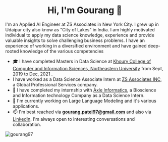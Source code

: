 
<h1 align="center">Hi, I'm Gourang 👋</h1>

<!--
**Gourang97/gourang-patel** is a ✨ _special_ ✨ repository because its `README.md` (this file) appears on your GitHub profile.
-->

I'm an Applied AI Engineer at ZS Associates in New York City. I grew up in Udaipur city also know as "City of Lakes" in India. I am highly motivated individual to apply my data science knowledge, experience and provide valuable insights to solve challenging business problems. I have an experience of working in a diversified environment and have gained deep-rooted knowledge of the various competencies
- 🎓 I have completed Masters in Data Science at [Khoury College of Computer and Information Sciences, Northeastern University](https://www.northeastern.edu/) from Sept, 2019 to Dec, 2021 .
- I have worked as a Data Science Associate Intern at [ZS Associates INC](https://www.zs.com/), a Global Professional Services company.
- 🔭 I have completed my internship with [Axle Informatics](https://axleinfo.com/), a Bioscience and Information technology Company as a Data Science Intern.
- 🌱 I'm currently working on Large Language Modeling and it's various applications.
- 📫 I'm best reached via **gourang.patel97@gmail.com** and also via [LinkedIn](https://www.linkedin.com/in/gourang-patel/). I'm always open to interesting conversations and collaboration.

<p><img align="center" src="https://github-readme-stats.vercel.app/api?username=gourang97&show_icons=true" alt="gourang97" /></p>
